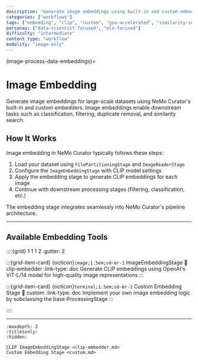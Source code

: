 ```yaml
---
description: "Generate image embeddings using built-in and custom embedders for classification, filtering, and similarity search"
categories: ["workflows"]
tags: ["embedding", "clip", "custom", "gpu-accelerated", "similarity-search"]
personas: ["data-scientist-focused", "mle-focused"]
difficulty: "intermediate"
content_type: "workflow"
modality: "image-only"
---
```


(image-process-data-embeddings)=
# Image Embedding

Generate image embeddings for large-scale datasets using NeMo Curator's built-in and custom embedders. Image embeddings enable downstream tasks such as classification, filtering, duplicate removal, and similarity search.

## How It Works

Image embedding in NeMo Curator typically follows these steps:

1. Load your dataset using `FilePartitioningStage` and `ImageReaderStage`
2. Configure the `ImageEmbeddingStage` with CLIP model settings
3. Apply the embedding stage to generate CLIP embeddings for each image
4. Continue with downstream processing stages (filtering, classification, etc.)

The embedding stage integrates seamlessly into NeMo Curator's pipeline architecture.

---

## Available Embedding Tools

::::{grid} 1 1 1 2
:gutter: 2

:::{grid-item-card} {octicon}`image;1.5em;sd-mr-1` ImageEmbeddingStage
:link: clip-embedder
:link-type: doc
Generate CLIP embeddings using OpenAI's ViT-L/14 model for high-quality image representations
:::

:::{grid-item-card} {octicon}`terminal;1.5em;sd-mr-1` Custom Embedding Stage
:link: custom
:link-type: doc
Implement your own image embedding logic by subclassing the base ProcessingStage
:::

::::

---

```{toctree}
:maxdepth: 2
:titlesonly:
:hidden:

CLIP ImageEmbeddingStage <clip-embedder.md>
Custom Embedding Stage <custom.md>
```
